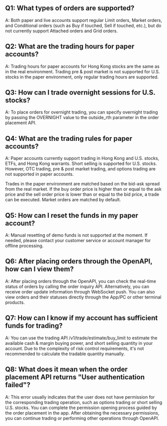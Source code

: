 ## Q1: What types of orders are supported?

A: Both paper and live accounts support regular Limit orders, Market orders, and Conditional orders (such as Buy if touched, Sell if touched, etc.), but do not currently support Attached orders and Grid orders.

## Q2: What are the trading hours for paper accounts?

A: Trading hours for paper accounts for Hong Kong stocks are the same as in the real environment. Trading pre & post market is not supported for U.S. stocks in the paper environment, only regular trading hours are supported.

## Q3: How can I trade overnight sessions for U.S. stocks?

A: To place orders for overnight trading, you can specify overnight trading by passing the OVERNIGHT value to the outside\_rth parameter in the order placement API.

## Q4: What are the trading rules for paper accounts?

A: Paper accounts currently support trading in Hong Kong and U.S. stocks, ETFs, and Hong Kong warrants. Short selling is supported for U.S. stocks. However, OTC trading, pre & post market trading, and options trading are not supported in paper accounts.

Trades in the paper environment are matched based on the bid-ask spread from the real market. If the buy order price is higher than or equal to the ask price and the sell order price is lower than or equal to the bid price, a trade can be executed. Market orders are matched by default.

## Q5: How can I reset the funds in my paper account?

A: Manual resetting of demo funds is not supported at the moment. If needed, please contact your customer service or account manager for offline processing.

## Q6: After placing orders through the OpenAPI, how can I view them?

A: After placing orders through the OpenAPI, you can check the real-time status of orders by calling the order inquiry API. Alternatively, you can receive order update information through WebSocket push. You can also view orders and their statuses directly through the App/PC or other terminal products.

## Q7: How can I know if my account has sufficient funds for trading?

A: You can use the trading API /v1/trade/estimate/buy\_limit to estimate the available cash & margin buying power, and short selling quantity in your account. Due to the complexity of risk control requirements, it's not recommended to calculate the tradable quantity manually.

## Q8: What does it mean when the order placement API returns "User authentication failed"?

A: This error usually indicates that the user does not have permission for the corresponding trading operation, such as options trading or short selling U.S. stocks. You can complete the permission opening process guided by the order placement in the app. After obtaining the necessary permissions, you can continue trading or performing other operations through OpenAPI.
